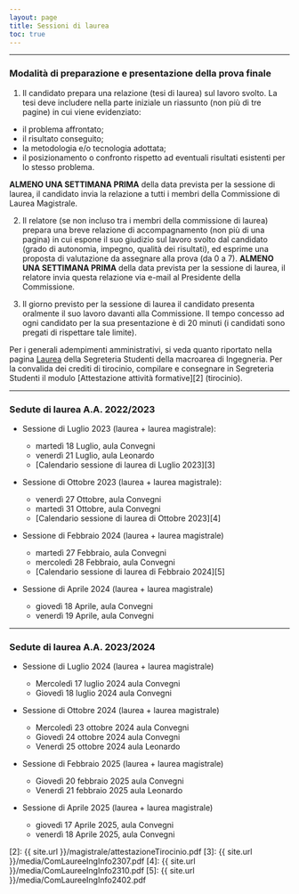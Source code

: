 ```yaml
---
layout: page
title: Sessioni di laurea
toc: true
---
```


---


### Modalità di preparazione e presentazione della prova finale

1. Il candidato prepara una relazione (tesi di laurea) sul lavoro svolto. La tesi deve includere nella parte iniziale un riassunto (non più di tre pagine) in cui viene evidenziato:
  * il problema affrontato;
  * il risultato conseguito;
  * la metodologia e/o tecnologia adottata;
  * il posizionamento o confronto rispetto ad eventuali risultati esistenti per lo stesso problema.

**ALMENO UNA SETTIMANA PRIMA** della data prevista per la sessione di laurea, il candidato invia la relazione a tutti i membri della Commissione di Laurea Magistrale.

2. Il relatore (se non incluso tra i membri della commissione di laurea) prepara una breve relazione di accompagnamento (non più di una pagina) in cui espone il suo giudizio sul lavoro svolto dal candidato (grado di autonomia, impegno, qualità dei risultati), ed esprime una proposta di valutazione da assegnare alla prova (da 0 a 7). 
**ALMENO UNA SETTIMANA PRIMA** della data prevista per la sessione di laurea, il relatore invia questa relazione via e-mail al Presidente della Commissione.

3. Il giorno previsto per la sessione di laurea il candidato presenta oralmente il suo lavoro davanti alla Commissione. 
Il tempo concesso ad ogni candidato per la sua presentazione è di 20 minuti (i candidati sono pregati di rispettare tale limite).

Per i generali adempimenti amministrativi, si veda quanto riportato nella pagina [Laurea][1] della Segreteria Studenti della macroarea di Ingegneria.
Per la convalida dei crediti di tirocinio, compilare e consegnare in Segreteria Studenti il modulo [Attestazione attività formative][2] (tirocinio). 

---




### Sedute di laurea A.A. 2022/2023

* Sessione di Luglio 2023 (laurea + laurea magistrale):
  * martedì 18 Luglio, aula Convegni
  * venerdì 21 Luglio, aula Leonardo
  * [Calendario sessione di laurea di Luglio 2023][3]

* Sessione di Ottobre 2023 (laurea + laurea magistrale):
  * venerdì 27 Ottobre, aula Convegni
  * martedì 31 Ottobre, aula Convegni
  * [Calendario sessione di laurea di Ottobre 2023][4]

* Sessione di Febbraio 2024 (laurea + laurea magistrale)
  * martedì 27 Febbraio, aula Convegni
  * mercoledì 28 Febbraio, aula Convegni
  * [Calendario sessione di laurea di Febbraio 2024][5]

* Sessione di Aprile 2024 (laurea + laurea magistrale)
  * giovedì 18 Aprile, aula Convegni
  * venerdì 19 Aprile, aula Convegni


---


### Sedute di laurea A.A. 2023/2024

* Sessione di Luglio 2024 (laurea + laurea magistrale)
  * Mercoledì 17 luglio 2024 aula Convegni
  * Giovedì 18 luglio 2024 aula Convegni

* Sessione di Ottobre 2024 (laurea + laurea magistrale)
  * Mercoledì 23 ottobre 2024 aula Convegni
  * Giovedì 24 ottobre 2024 aula Convegni
  * Venerdì 25 ottobre 2024 aula Leonardo

* Sessione di Febbraio 2025 (laurea + laurea magistrale)
  * Giovedì 20 febbraio 2025 aula Convegni
  * Venerdì 21 febbraio 2025 aula Leonardo

* Sessione di Aprile 2025 (laurea + laurea magistrale)
  * giovedì 17 Aprile 2025, aula Convegni
  * venerdì 18 Aprile 2025, aula Convegni

[1]:https://ing.uniroma2.it/laurea
[2]: {{ site.url }}/magistrale/attestazioneTirocinio.pdf
[3]: {{ site.url }}/media/ComLaureeIngInfo2307.pdf
[4]: {{ site.url }}/media/ComLaureeIngInfo2310.pdf
[5]: {{ site.url }}/media/ComLaureeIngInfo2402.pdf 